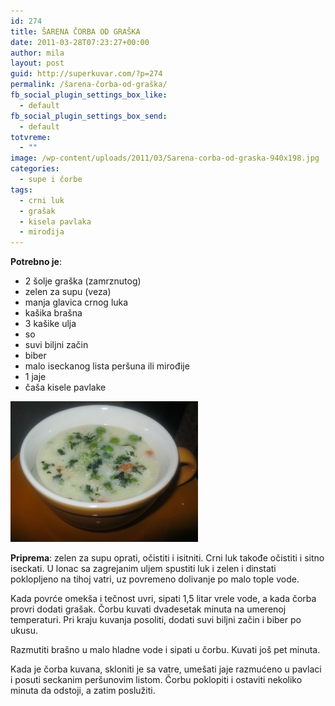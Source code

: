 ```yaml
---
id: 274
title: ŠARENA ČORBA OD GRAŠKA
date: 2011-03-28T07:23:27+00:00
author: mila
layout: post
guid: http://superkuvar.com/?p=274
permalink: /šarena-čorba-od-graška/
fb_social_plugin_settings_box_like:
  - default
fb_social_plugin_settings_box_send:
  - default
totvreme:
  - ""
image: /wp-content/uploads/2011/03/Sarena-corba-od-graska-940x198.jpg
categories:
  - supe i čorbe
tags:
  - crni luk
  - grašak
  - kisela pavlaka
  - mirođija
---
```

**Potrebno je**:

  * 2 šolje graška (zamrznutog)
  * zelen za supu (veza)
  * manja glavica crnog luka
  * kašika brašna
  * 3 kašike ulja
  * so
  * suvi biljni začin
  * biber
  * malo iseckanog lista peršuna ili mirođije
  * 1 jaje
  * čaša kisele pavlake

<img class="alignnone size-medium wp-image-5613" src="/wp-content/uploads/2011/03/Sarena-corba-od-graska-300x225.jpg" alt="Sarena corba od graska" width="300" height="225" /> 

**Priprema**: zelen za supu oprati, očistiti i isitniti. Crni luk takođe očistiti i sitno iseckati. U lonac sa zagrejanim uljem spustiti luk i zelen i dinstati poklopljeno na tihoj vatri, uz povremeno dolivanje po malo tople vode.

Kada povrće omekša i tečnost uvri, sipati 1,5 litar vrele vode, a kada čorba provri dodati grašak. Čorbu kuvati dvadesetak minuta na umerenoj temperaturi. Pri kraju kuvanja posoliti, dodati suvi biljni začin i biber po ukusu.

Razmutiti brašno u malo hladne vode i sipati u čorbu. Kuvati još pet minuta.

Kada je čorba kuvana, skloniti je sa vatre, umešati jaje razmućeno u pavlaci i posuti seckanim peršunovim listom. Čorbu poklopiti i ostaviti nekoliko minuta da odstoji, a zatim poslužiti.

&nbsp;